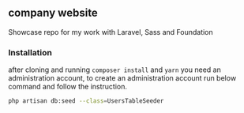 ## company website

Showcase repo for my work with Laravel, Sass and Foundation

### Installation
after cloning and running `composer install` and `yarn` you need an administration account, to create an administration account run below command and follow the instruction.

```bash
php artisan db:seed --class=UsersTableSeeder
```